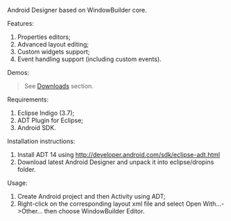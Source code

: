 Android Designer based on WindowBuilder core.

Features:
  1. Properties editors;
  1. Advanced layout editing;
  1. Custom widgets support;
  1. Event handling support (including custom events).

Demos:
> See [Downloads](http://code.google.com/a/eclipselabs.org/p/android-designer/downloads/list) section.

Requirements:
  1. Eclipse Indigo (3.7);
  1. ADT Plugin for Eclipse;
  1. Android SDK.

Installation instructions:
  1. Install ADT 14 using http://developer.android.com/sdk/eclipse-adt.html
  1. Download latest Android Designer and unpack it into eclipse/dropins folder.

Usage:
  1. Create Android project and then Activity using ADT;
  1. Right-click on the corresponding layout xml file and select Open With...->Other... then choose WindowBuilder Editor.